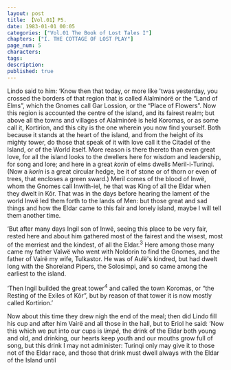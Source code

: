 ```yaml
---
layout: post
title: 【Vol.01】P5.
date: 1983-01-01 00:05
categories: ["Vol.01 The Book of Lost Tales I"]
chapters: ["I. THE COTTAGE OF LOST PLAY"]
page_num: 5
characters: 
tags: 
description: 
published: true
---
```


Lindo said to him: ‘Know then that today, or more like 'twas yesterday, you crossed the borders of that region that is called Alalminórë or the “Land of Elms”, which the Gnomes call Gar Lossion, or the “Place of Flowers”. Now this region is accounted the centre of the island, and its fairest realm; but above all the towns and villages of Alalminórë is held Koromas, or as some call it, Kortirion, and this city is the one wherein you now find yourself. Both because it stands at the heart of the island, and from the height of its mighty tower, do those that speak of it with love call it the Citadel of the Island, or of the World itself. More reason is there thereto than even great love, for all the island looks to the dwellers here for wisdom and leadership, for song and lore; and here in a great <I>korin </I>of elms dwells Meril-i-Turinqi. (Now a <I>korin </I>is a great circular hedge, be it of stone or of thorn or even of trees, that encloses a green sward.) Meril comes of the blood of Inwë, whom the Gnomes call Inwith-iel, he that was King of all the Eldar when they dwelt in Kôr. That was in the days before hearing the lament of the world Inwë led them forth to the lands of Men: but those great and sad things and how the Eldar came to this fair and lonely island, maybe I will tell them another time.

‘But after many days Ingil son of Inwë, seeing this place to be very fair, rested here and about him gathered most of the fairest and the wisest, most of the merriest and the kindest, of all the Eldar.<SUP>3</SUP> Here among those many came my father Valwë who went with Noldorin to find the Gnomes, and the father of Vairë my wife, Tulkastor. He was of Aulë's kindred, but had dwelt long with the Shoreland Pipers, the Solosimpi, and so came among the earliest to the island.

‘Then Ingil builded the great tower<SUP>4</SUP> and called the town Koromas, or “the Resting of the Exiles of Kôr”, but by reason of that tower it is now mostly called Kortirion.’

Now about this time they drew nigh the end of the meal; then did Lindo fill his cup and after him Vairë and all those in the hall, but to Eriol he said: ‘Now this which we put into our cups is <I>limpë, </I>the drink of the Eldar both young and old, and drinking, our hearts keep youth and our mouths grow full of song, but this drink I may not administer: Turinqi only may give it to those not of the Eldar race, and those that drink must dwell always with the Eldar of the Island until

